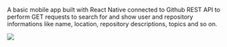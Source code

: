 A basic mobile app built with React Native connected to Github REST API to perform GET requests to search for and show user and repository informations like name, location, repository descriptions, topics and so on.

![](GitHub_API_App.gif)
